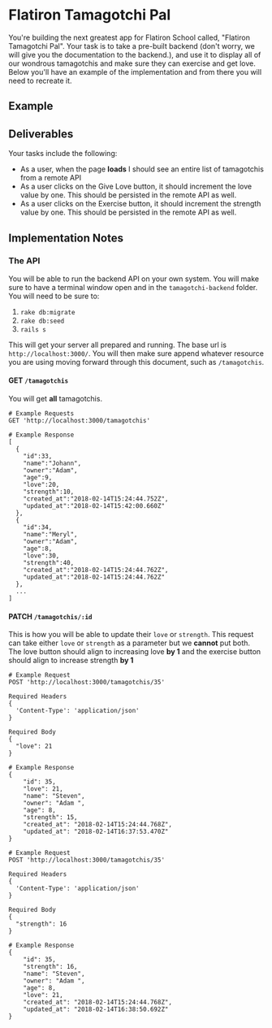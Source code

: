 # Flatiron Tamagotchi Pal

You're building the next greatest app for Flatiron School called, "Flatiron Tamagotchi Pal".
Your task is to take a pre-built backend (don't worry, we will give you the documentation
to the backend.), and use it to display all of our wondrous tamagotchis and make sure
they can exercise and get love. Below you'll have an example of the implementation and from
there you will need to recreate it.

## Example

<!--  TODO EXAMPLE -->

## Deliverables
Your tasks include the following:
- As a user, when the page **loads** I should see an entire list of tamagotchis from a remote API
- As a user clicks on the Give Love button, it should increment the love value by one. This should be persisted in the remote API as well.
- As a user clicks on the Exercise button, it should increment the strength value by one. This should be persisted in the remote API as well.

## Implementation Notes

### The API
You will be able to run the backend API on your own system. You will make sure to have a
terminal window open and in the `tamagotchi-backend` folder. You will need to be sure to:

1. `rake db:migrate`
2. `rake db:seed`
3. `rails s`

This will get your server all prepared and running. The base url is `http://localhost:3000/`.
You will then make sure append whatever resource you are using moving forward through this document, such as `/tamagotchis`.

#### GET `/tamagotchis`
You will get **all** tamagotchis.

```
# Example Requests
GET 'http://localhost:3000/tamagotchis'

# Example Response
[
  {
    "id":33,
    "name":"Johann",
    "owner":"Adam",
    "age":9,
    "love":20,
    "strength":10,
    "created_at":"2018-02-14T15:24:44.752Z",
    "updated_at":"2018-02-14T15:42:00.660Z"
  },
  {
    "id":34,
    "name":"Meryl",
    "owner":"Adam",
    "age":8,
    "love":30,
    "strength":40,
    "created_at":"2018-02-14T15:24:44.762Z",
    "updated_at":"2018-02-14T15:24:44.762Z"
  },
  ...
]
```

#### PATCH `/tamagotchis/:id`
This is how you will be able to update their `love` or `strength`. This request
can take either `love` or `strength` as a parameter but we **cannot** put both. The
love button should align to increasing love **by 1** and the exercise button should
align to increase strength **by 1**

```
# Example Request
POST 'http://localhost:3000/tamagotchis/35'

Required Headers
{
  'Content-Type': 'application/json'
}

Required Body
{
  "love": 21
}

# Example Response
{
	"id": 35,
	"love": 21,
	"name": "Steven",
	"owner": "Adam ",
	"age": 8,
	"strength": 15,
	"created_at": "2018-02-14T15:24:44.768Z",
	"updated_at": "2018-02-14T16:37:53.470Z"
}
```

```
# Example Request
POST 'http://localhost:3000/tamagotchis/35'

Required Headers
{
  'Content-Type': 'application/json'
}

Required Body
{
  "strength": 16
}

# Example Response
{
	"id": 35,
	"strength": 16,
	"name": "Steven",
	"owner": "Adam ",
	"age": 8,
	"love": 21,
	"created_at": "2018-02-14T15:24:44.768Z",
	"updated_at": "2018-02-14T16:38:50.692Z"
}
```


<!--
#### GET `/tamagotchis/:id`
You will get a tamagotchi **by its id**.
```
# Example Request
GET 'http://localhost:3000/tamagotchis/35'

# Example Response
{
  "id":35,
  "name":"Steven",
  "owner":"Adam",
  "age":8,
  "love":20,
  "strength":15,
  "created_at":"2018-02-14T15:24:44.768Z",
  "updated_at":"2018-02-14T15:24:44.768Z"
}
``` -->
